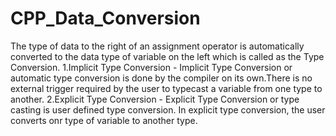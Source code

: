 # CPP_Data_Conversion
The type of data to the right of an assignment operator is automatically converted to the data type of variable on the left which is called as the Type Conversion.
1.Implicit Type Conversion - Implicit Type Conversion or automatic type conversion is done by the compiler on its own.There is no external trigger required by the user to typecast a variable from one type to another.
2.Explicit Type Conversion - Explicit Type Conversion or type casting is user defined type conversion. In explicit type conversion, the user converts onr type of variable to another type.
